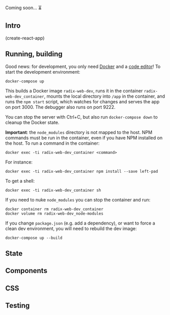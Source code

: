 Coming soon… ⏳

## Intro
(create-react-app)

## Running, building

Good news: for development, you only need
[Docker](https://store.docker.com/search?type=edition&offering=community) and a
[code editor](https://code.visualstudio.com/)! To start the development
environment:

    docker-compose up

This builds a Docker image `radix-web-dev`, runs it in the container
`radix-web-dev_container`, mounts the local directory into `/app` in the
container, and runs the `npm start` script, which watches for changes and serves
the app on port 3000. The debugger also runs on port 9222.

You can stop the server with Ctrl+C, but also run `docker-compose down` to
cleanup the Docker state.

**Important**: the `node_modules` directory is not mapped to the host. NPM
commands must be run in the container, even if you have NPM installed on the
host. To run a command in the container:

    docker exec -ti radix-web-dev_container <command>

For instance:

    docker exec -ti radix-web-dev_container npm install --save left-pad

To get a shell:

    docker exec -ti radix-web-dev_container sh

If you need to nuke `node_modules` you can stop the container and run:

    docker container rm radix-web-dev_container
    docker volume rm radix-web-dev_node-modules

If you change `package.json` (e.g. add a dependency), or want to force a clean
dev environment, you will need to rebuild the dev image:

    docker-compose up --build

## State


## Components


## CSS


## Testing


